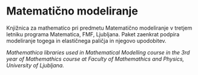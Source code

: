 # Matematično modeliranje

Knjižnica za mathematico pri predmetu Matematično modeliranje v tretjem letniku programa Matematica, FMF, Ljubljana.
Paket zaenkrat podpira modeliranje togega in elastičnega paličja in njegovo upodobitev.

_Mathemathica libraries used in Mathematical Modelling course in the 3rd year of Mathemathics course at Faculty of Mathemathics and Physics, University of Ljubljana._
